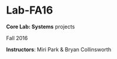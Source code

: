 # Lab-FA16
**Core Lab: Systems** projects

Fall 2016

**Instructors**: Miri Park & Bryan Collinsworth
